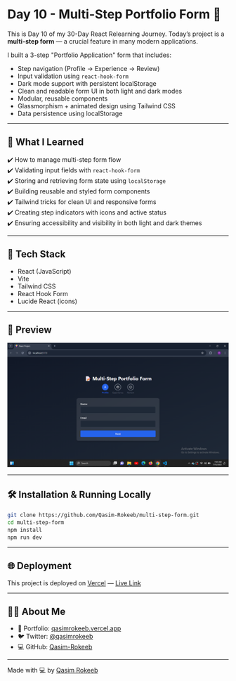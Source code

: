 
# Day 10 - Multi-Step Portfolio Form 🧾

This is Day 10 of my 30-Day React Relearning Journey. Today’s project is a **multi-step form** — a crucial feature in many modern applications.

I built a 3-step "Portfolio Application" form that includes:

- Step navigation (Profile → Experience → Review)
- Input validation using `react-hook-form`
- Dark mode support with persistent localStorage
- Clean and readable form UI in both light and dark modes
- Modular, reusable components
- Glassmorphism + animated design using Tailwind CSS
- Data persistence using localStorage

---

## 🚀 What I Learned

✔️ How to manage multi-step form flow  
✔️ Validating input fields with `react-hook-form`  
✔️ Storing and retrieving form state using `localStorage`  
✔️ Building reusable and styled form components  
✔️ Tailwind tricks for clean UI and responsive forms  
✔️ Creating step indicators with icons and active status  
✔️ Ensuring accessibility and visibility in both light and dark themes  

---

## 🧠 Tech Stack

- React (JavaScript)
- Vite
- Tailwind CSS
- React Hook Form
- Lucide React (icons)

---

## 📸 Preview

![App Preview](https://raw.githubusercontent.com/Qasim-Rokeeb/multi-step-form/main/screenshot.png)

---

## 🛠️ Installation & Running Locally

```bash
git clone https://github.com/Qasim-Rokeeb/multi-step-form.git
cd multi-step-form
npm install
npm run dev
```

---

## 🌐 Deployment

This project is deployed on [Vercel](https://vercel.com/) — [Live Link](https://multi-step-form-nine-lovat.vercel.app/)

---



## 🙋‍♂️ About Me

- 🔗 Portfolio: [qasimrokeeb.vercel.app](https://qasimrokeeb.vercel.app)
- 🐦 Twitter: [@qasimrokeeb](https://x.com/qasimrokeeb)
- 💻 GitHub: [Qasim-Rokeeb](https://github.com/Qasim-Rokeeb)

---

Made with 💻 by [Qasim Rokeeb](https://github.com/Qasim-Rokeeb)
```
